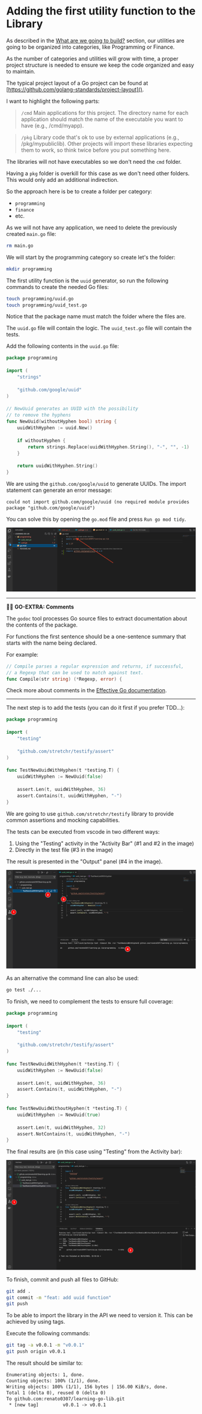 # Adding the first utility function to the Library

As described in the 
[What are we going to build?](intro-what-are-we-going-to-build.md) section,
our utilities are going to be organized into categories, like Programming
or Finance.

As the number of categories and utilities will grow with time, a proper project
structure is needed to ensure we keep the code organized and easy to 
maintain.

The typical project layout of a Go project can be found
at [https://github.com/golang-standards/project-layout]().

I want to highlight the following parts:

>`/cmd`
> Main applications for this project. The directory name for each application 
> should match the name of the executable you want to have (e.g., /cmd/myapp).

> `/pkg`
> Library code that's ok to use by external applications
> (e.g., /pkg/mypubliclib). Other projects will import these libraries
> expecting them to work, so think twice before you put something here.

The libraries will not have executables so we don't need the `cmd` folder.

Having a `pkg` folder is overkill for this case as we don't need other folders.
This would only add an additional indirection.

So the approach here is be to create a folder per category:
* `programming`
* `finance`
* etc.

As we will not have any application, we need to delete the previously created
`main.go` file:

```sh
rm main.go
```

We will start by the programming category so create let's the folder:

```sh
mkdir programming
```
The first utility function is the `uuid` generator, so run the following 
commands to create the needed Go files:

```sh
touch programming/uuid.go
touch programming/uuid_test.go
```

Notice that the package name must match the folder where the files are.

The `uuid.go` file will contain the logic.
The `uuid_test.go` file will contain the tests.

Add the following contents in the `uuid.go` file:

```go
package programming

import (
	"strings"

	"github.com/google/uuid"
)

// NewUuid generates an UUID with the possibility
// to remove the hyphens
func NewUuid(withoutHyphen bool) string {
	uuidWithHyphen := uuid.New()

	if withoutHyphen {
		return strings.Replace(uuidWithHyphen.String(), "-", "", -1)
	}

	return uuidWithHyphen.String()
}

```

We are using the `github.com/google/uuid` to generate UUIDs. The import 
statement can generate an error message:

```
could not import github.com/google/uuid (no required module provides package "github.com/google/uuid")
```

You can solve this by opening the `go.mod` file and press `Run go mod tidy`.

![High level overview](/assets/lib-add-first-utility-function-1.png)

----
🕵️‍♀️ __GO-EXTRA: Comments__ 

The `godoc` tool processes Go source files to extract documentation about the
contents of the package.

For functions the first sentence should be a one-sentence summary that starts
with the name being declared.

For example:

```go
// Compile parses a regular expression and returns, if successful,
// a Regexp that can be used to match against text.
func Compile(str string) (*Regexp, error) {
```

Check more about comments in the
[Effective Go documentation](https://go.dev/doc/effective_go#commentary).

----

The next step is to add the tests (you can do it first if you prefer TDD...):


```go
package programming

import (
	"testing"

	"github.com/stretchr/testify/assert"
)

func TestNewUuidWithHyphen(t *testing.T) {
	uuidWithHyphen := NewUuid(false)

	assert.Len(t, uuidWithHyphen, 36)
	assert.Contains(t, uuidWithHyphen, "-")
}
```

We are going to use `github.com/stretchr/testify` library to provide common
assertions and mocking capabilities.

The tests can be executed from vscode in two different ways:
1. Using the "Testing" activity in the "Activity Bar" (#1 and #2 in the image)
1. Directly in the test file (#3 in the image)

The result is presented in the "Output" panel (#4 in the image).

![High level overview](/assets/lib-add-first-utility-function-2.png)

As an alternative the command line can also be used:

```sh
go test ./...
```

To finish, we need to complement the tests to ensure full coverage:

```go
package programming

import (
	"testing"

	"github.com/stretchr/testify/assert"
)

func TestNewUuidWithHyphen(t *testing.T) {
	uuidWithHyphen := NewUuid(false)

	assert.Len(t, uuidWithHyphen, 36)
	assert.Contains(t, uuidWithHyphen, "-")
}

func TestNewUuidWithoutHyphen(t *testing.T) {
	uuidWithHyphen := NewUuid(true)

	assert.Len(t, uuidWithHyphen, 32)
	assert.NotContains(t, uuidWithHyphen, "-")
}
```

The final results are (in this case using "Testing" from the Activity bar):

![High level overview](/assets/lib-add-first-utility-function-3.png)

To finish, commit and push all files to GitHub:

```sh
git add .
git commit -m "feat: add uuid function"
git push
```

To be able to import the library in the API we need to version it. This can be 
achieved by using tags.

Execute the following commands:

```sh
git tag -a v0.0.1 -m "v0.0.1"
git push origin v0.0.1
```

The result should be similar to:

```
Enumerating objects: 1, done.
Counting objects: 100% (1/1), done.
Writing objects: 100% (1/1), 156 bytes | 156.00 KiB/s, done.
Total 1 (delta 0), reused 0 (delta 0)
To github.com:renato0307/learning-go-lib.git
 * [new tag]         v0.0.1 -> v0.0.1
```
